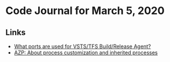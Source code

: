 # Code Journal for March 5, 2020


## Links

* [What ports are used for VSTS/TFS Build/Release Agent?](https://stackoverflow.com/questions/34069625/what-ports-are-used-for-vsts-tfs-build-release-agent)
* [AZP: About process customization and inherited processes](https://docs.microsoft.com/en-us/azure/devops/organizations/settings/work/inheritance-process-model?view=azure-devops&tabs=agile-process)
